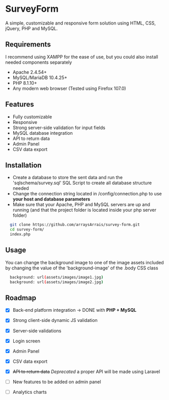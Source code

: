 
# SurveyForm

A simple, customizable and responsive form solution using HTML, CSS, jQuery, PHP and MySQL.


## Requirements
I recommend using XAMPP for the ease of use, but you could also install needed components separately
- Apache 2.4.54+
- MySQL/MariaDB 10.4.25+
- PHP 8.1.10+
- Any modern web browser (Tested using Firefox 107.0)

## Features
- Fully customizable
- Responsive
- Strong server-side validation for input fields
- MySQL database integration
- API to return data
- Admin Panel
- CSV data export

## Installation

- Create a database to store the sent data and run the 'sqlschema/survey.sql' SQL Script to create all database structure needed
- Change the connection string located in /config/connection.php to use **your host and database parameters**
- Make sure that your Apache, PHP and MySQL servers are up and running (and that the project folder is located inside your php server folder)

```bash
  git clone https://github.com/arraysArrais/survey-form.git
  cd survey-form/
  index.php 
```
## Usage

You can change the background image to one of the image assets included by changing the value of the 'background-image' of the .body CSS class 

```bash
  background: url(assets/images/image1.jpg)
  background: url(assets/images/image2.jpg)
```



## Roadmap

- [x]  Back-end platform integration -> DONE with **PHP + MySQL**
- [x]  Strong client-side dynamic JS validation
- [x]  Server-side validations
- [x]  Login screen
- [x]  Admin Panel
- [x]  CSV data export
- [x]  ~~API to return data~~ _Deprecated_ a proper API will be made using Laravel
- [ ]  New features to be added on admin panel
- [ ]  Analytics charts




